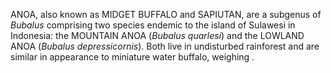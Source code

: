 ANOA, also known as MIDGET BUFFALO and SAPIUTAN, are a subgenus of _Bubalus_ comprising two species endemic to the island of Sulawesi in Indonesia: the MOUNTAIN ANOA (_Bubalus quarlesi_) and the LOWLAND ANOA (_Bubalus depressicornis_). Both live in undisturbed rainforest and are similar in appearance to miniature water buffalo, weighing .
